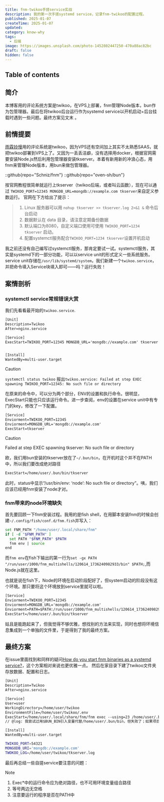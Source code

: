 ```yaml
---
title: fnm-twikoo手搓service实战
description: 我的第一次手搓systemd service，记录fnm-twikoo的配置过程。
published: 2025-01-07
createTime: 2025-01-07
updated: 
category: know-why
tags:
  - 后端
image: https://images.unsplash.com/photo-1452802447250-470a88ac82bc
draft: false
hidden: false
---
```

## Table of contents

## 简介
本博客用的评论系统方案是twikoo，在VPS上部署，fnm管理Node版本，bun作为包管理器。最后在将twikoo后台运行作为systemd service以开机启动+后台挂载时遇到一些问题。最终方案见文末 。

## 前情提要
[雨霖铃慢](linglilongyi.com)用的评论系统是twikoo，因为VPS还有空间加上其实不太熟悉SAAS，就把twikoo部署到VPS上了。又因为一丢丢洁癖，没有选择用docker，根据官网需要安装Node.js然后利用包管理器安装tkserver。本着有新用新的冲浪心态，用fnm来管理Node版本，用bun来做包管理器。

::github{repo="Schniz/fnm"}
::github{repo="oven-sh/bun"}

按官网教程很简单就运行上tkserver（twikoo后端，或者叫云函数），现在可以通过 `TWIKOO_PORT=12345 MONGDB_URL=mongdb://example.com tkserver`来自定义参数运行。
官网在下方给出了提示：
> 1. Linux 服务器可以用 `nohup tkserver >> tkserver.log 2>&1 &` 命令后台启动
> 2. 数据默认在 data 目录，请注意定期备份数据
> 3. 默认端口为8080，自定义端口使用可使用 `TWIKOO_PORT=1234 tkserver` 启动。
> 4. 配置systemctl服务配合`TWIKOO_PORT=1234 tkserver`设置开机启动

我之前还没有自己编写过systemctl服务，那肯定要试一试。systemctl服务，其实是systemd下的一部分功能，可以以service unit的形式定义一些系统服务。service unit存储在`/usr/lib/systemd/system`，我们新建一个`twikoo.service`，并把命令填入Service块填入即可——吗？运行失败！


## 案情剖析
### systemctl service常规错误大赏
我们先看看最开始的`twikoo.service`.
```txt
[Unit]
Description=Twikoo
After=nginx.service

[Service]
ExecStart=TWIKOO_PORT=12345 MONGDB_URL='mongdb://example.com' tkserver


[Install]
WantedBy=multi-user.target
```
> [!CAUTION]
`systemctl status twikoo` 报出`twikoo.service: Failed at step EXEC spawning TWIKOO_PORT=12345: No such file or directory`

在原来的命令中，可以分为两个部分，ENV的设置和执行命令。很明显，ExecStart只能也只应该运行命令。进一步查阅，env的设置在service unit中有专门的key，修改了一下配置。
```txt
[Service]
Enviorment=TWIKOO_PORT=12345
Enviorment=MONGDB_URL='mongdb://example.com' 
ExecStart=tkserver 
```
> [!CAUTION]
Failed at step EXEC spawning tkserver: No such file or directory

欧，我们用bun安装的tkserver放在了`~/.bun/bin`，在开机时这个并不在PATH中，所以我们要改成绝对路径
```txt
ExecStart=/home/user/.bun/bin/tkserver
```

此时，status中显示“/usr/bin/env: ‘node’: No such file or directory”。咦，我们应该已经用fnm安装了node才对。

### fnm带来的node环境缺失
首先要回顾一下fnm安装过程。我用的是fish shell，在用脚本安装fnm的时候会创建`~/.config/fish/conf.d/fnm.fish`并写入：
```sh
set FNM_PATH "/home/user/.local/share/fnm"
if [ -d "$FNM_PATH" ]
  set PATH "$FNM_PATH" $PATH
  fnm env | source
end
```
而`fnm env`在fish下输出的第一行为`set -gx PATH "/run/user/1000/fnm_multishells/120614_1736240982933/bin" $PATH;`,而Node.js就在这里。

也就是说在fish下，Node的环境在启动阶段配好了，但system启动的阶段没有这个环境。那只要将这个环境放到service里就可以啦。

```txt
[Service]
Enviorment=TWIKOO_PORT=12345
Enviorment=MONGDB_URL='mongdb://example.com'
Enviorment=PATH=$PATH:/run/user/1000/fnm_multishells/120614_1736240982933/bin
ExecStart=/home/user/.bun/bin/tkserver
```

姑且是能跑起来了，但我觉得不够优雅，想找别的方法来实现，同时也想将环境信息集成到一个单独的文件里，于是得到了我的最终方案。

## 最终方案
在issue里面找到和同样的疑问[How do you start fnm binaries as a systemd service?](https://github.com/Schniz/fnm/issues/1023)，这个方案相对来说也更优雅一点。
然后在家目录下建了twikoo文件夹存放数据、配置和日志。
```txt twoslash
[Unit]
Description=Twikoo
After=nginx.service

[Service]
User=user
WorkingDirectory=/home/user/twikoo
EnvironmentFile=/home/user/twikoo/.env
ExecStart=/home/user/.local/share/fnm/fnm exec --using=23 /home/user/.bun/bin/tkserver > $TWIKOO_LOG 2>&1
// @log: 我尝试过用$BUN_BIN引入变量代替/home/user/.bun/bin，但失败了；如果项目没有.node_version文件需要提供--using={version}

[Install]
WantedBy=multi-user.target
```

```sh
TWIKOO_PORT=54321
MONGODB_URI='mongdb://example.com'
TWOKOO_LOG=/home/user/twikoo/tkserver.log
```

最后再总结一些自搓service要注意的问题：
> [!NOTE]
> 1. Exec*中的运行命令应为绝对路径，也不可用环境变量组合路径
> 2. 等号两边无空格
> 3. 注意要运行的程序是否在PATH中